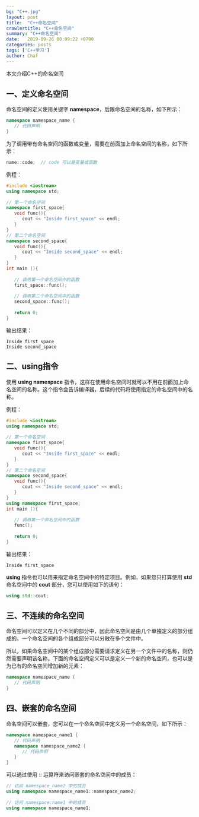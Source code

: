 ```yaml
---
bg: "C++.jpg"
layout: post
title:  "C++命名空间"
crawlertitle: "C++命名空间"
summary: "C++命名空间"
date:   2019-09-26 08:09:22 +0700
categories: posts
tags: ['C++学习']
author: Chaf
---
```


本文介绍C++的命名空间

## 一、定义命名空间

命名空间的定义使用关键字 **namespace**，后跟命名空间的名称，如下所示：

```c++
namespace namespace_name {
   // 代码声明
}
```

为了调用带有命名空间的函数或变量，需要在前面加上命名空间的名称，如下所示：

```c++
name::code;  // code 可以是变量或函数
```

例程：

```c++
#include <iostream>
using namespace std;
 
// 第一个命名空间
namespace first_space{
   void func(){
      cout << "Inside first_space" << endl;
   }
}
// 第二个命名空间
namespace second_space{
   void func(){
      cout << "Inside second_space" << endl;
   }
}
int main (){
 
   // 调用第一个命名空间中的函数
   first_space::func();
   
   // 调用第二个命名空间中的函数
   second_space::func(); 
 
   return 0;
}
```

输出结果：

```
Inside first_space
Inside second_space
```

## 二、using指令

使用 **using namespace** 指令，这样在使用命名空间时就可以不用在前面加上命名空间的名称。这个指令会告诉编译器，后续的代码将使用指定的命名空间中的名称。

例程：

```c++
#include <iostream>
using namespace std;
 
// 第一个命名空间
namespace first_space{
   void func(){
      cout << "Inside first_space" << endl;
   }
}
// 第二个命名空间
namespace second_space{
   void func(){
      cout << "Inside second_space" << endl;
   }
}
using namespace first_space;
int main (){
 
   // 调用第一个命名空间中的函数
   func();
   
   return 0;
}
```

输出结果：

```
Inside first_space
```

**using** 指令也可以用来指定命名空间中的特定项目。例如，如果您只打算使用 **std** 命名空间中的 **cout** 部分，您可以使用如下的语句：

```c++
using std::cout;
```

## 三、不连续的命名空间

命名空间可以定义在几个不同的部分中，因此命名空间是由几个单独定义的部分组成的。一个命名空间的各个组成部分可以分散在多个文件中。

所以，如果命名空间中的某个组成部分需要请求定义在另一个文件中的名称，则仍然需要声明该名称。下面的命名空间定义可以是定义一个新的命名空间，也可以是为已有的命名空间增加新的元素：

```c++
namespace namespace_name {
   // 代码声明
}
```

## 四、嵌套的命名空间

命名空间可以嵌套，您可以在一个命名空间中定义另一个命名空间，如下所示：

```c++
namespace namespace_name1 {
   // 代码声明
   namespace namespace_name2 {
      // 代码声明
   }
}
```

可以通过使用 :: 运算符来访问嵌套的命名空间中的成员：

```c++
// 访问 namespace_name2 中的成员
using namespace namespace_name1::namespace_name2;
 
// 访问 namespace:name1 中的成员
using namespace namespace_name1;
```

